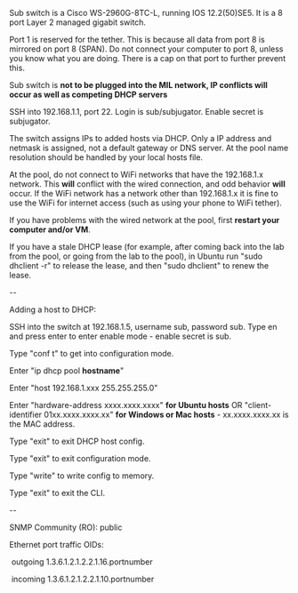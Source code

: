 Sub switch is a Cisco WS-2960G-8TC-L, running IOS 12.2(50)SE5. It is a 8 port Layer 2 managed gigabit switch.

Port 1 is reserved for the tether. This is because all data from port 8 is mirrored on port 8 (SPAN). Do not connect your computer to port 8, unless you know what you are doing. There is a cap on that port to further prevent this.

Sub switch is **not to be plugged into the MIL network, IP conflicts will occur as well as competing DHCP servers**

SSH into 192.168.1.1, port 22. Login is sub/subjugator. Enable secret is subjugator.

The switch assigns IPs to added hosts via DHCP. Only a IP address and netmask is assigned, not a default gateway or DNS server. At the pool name resolution should be handled by your local hosts file.

At the pool, do not connect to WiFi networks that have the 192.168.1.x network. This **will** conflict with the wired connection, and odd behavior **will** occur. If the WiFi network has a network other than 192.168.1.x it is fine to use the WiFi for internet access (such as using your phone to WiFi tether).

If you have problems with the wired network at the pool, first **restart your computer and/or VM**.

If you have a stale DHCP lease (for example, after coming back into the lab from the pool, or going from the lab to the pool), in Ubuntu run "sudo dhclient -r" to release the lease, and then "sudo dhclient" to renew the lease.

--

Adding a host to DHCP:

SSH into the switch at 192.168.1.5, username sub, password sub. Type en and press enter to enter enable mode - enable secret is sub.

Type "conf t" to get into configuration mode.

Enter "ip dhcp pool **hostname**"

Enter "host 192.168.1.xxx 255.255.255.0"

Enter "hardware-address xxxx.xxxx.xxxx" **for Ubuntu hosts** OR "client-identifier 01xx.xxxx.xxxx.xx" **for Windows or Mac hosts** - xx.xxxx.xxxx.xx is the MAC address.

Type "exit" to exit DHCP host config.

Type "exit" to exit configuration mode.

Type "write" to write config to memory.

Type "exit" to exit the CLI.

--

SNMP Community (RO): public

Ethernet port traffic OIDs:

&nbsp;outgoing 1.3.6.1.2.1.2.2.1.16.portnumber

&nbsp;incoming 1.3.6.1.2.1.2.2.1.10.portnumber